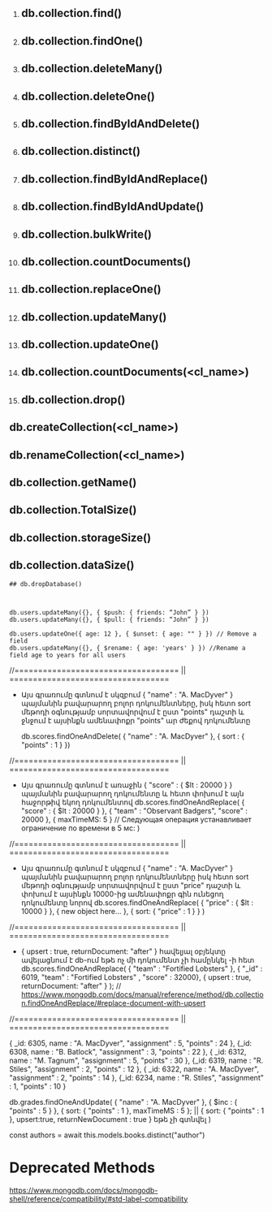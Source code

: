 1. ## db.collection.find()

2. ## db.collection.findOne()

3. ## db.collection.deleteMany()

4. ## db.collection.deleteOne()

5. ## db.collection.findByIdAndDelete()

6. ## db.collection.distinct()

7. ## db.collection.findByIdAndReplace()

8. ## db.collection.findByIdAndUpdate()

9. ## db.collection.bulkWrite()

10. ## db.collection.countDocuments()

11. ## db.collection.replaceOne()

12. ## db.collection.updateMany()

13. ## db.collection.updateOne()

14. ## db.collection.countDocuments(<cl_name>)

15. ## db.collection.drop()

## db.createCollection(<cl_name>)

## db.renameCollection(<cl_name>)

## db.collection.getName()

## db.collection.TotalSize()

## db.collection.storageSize()

## db.collection.dataSize()

    ## db.dropDatabase()



    db.users.updateMany({}, { $push: { friends: “John” } })
    db.users.updateMany({}, { $pull: { friends: “John” } })

    db.users.updateOne({ age: 12 }, { $unset: { age: "" } }) // Remove a field
    db.users.updateMany({}, { $rename: { age: 'years' } }) //Rename a field age to years for all users

//=================================== || ==================================

- Այս գրառումը գտնում է սկզբում { "name" : "A. MacDyver" } պայմանին բավարարող բոլոր դոկումենտները, իսկ հետո sort մեթոդի օգնությամբ սորտավորվում է ըստ "points" դաշտի և ջնջում է այսինքն ամենափոքր "points" ար ժեքով դոկումենտը

  db.scores.findOneAndDelete( { "name" : "A. MacDyver" }, { sort : { "points" : 1 } })

//=================================== || ==================================

- Այս գրառումը գտնում է առաջին { "score" : { $lt : 20000 } } պայմանին բավարարող դոկումենտը և հետո փոխում է այն հաջորթիվ եկող դոկումենտով
  db.scores.findOneAndReplace(
  { "score" : { $lt : 20000 } },
  { "team" : "Observant Badgers", "score" : 20000 },
  { maxTimeMS: 5 } // Следующая операция устанавливает ограничение по времени в 5 мс:
  )

//=================================== || ==================================

- Այս գրառումը գտնում է սկզբում { "name" : "A. MacDyver" } պայմանին բավարարող բոլոր դոկումենտները իսկ հետո
  sort մեթոդի օգնությամբ սորտավորվում է ըստ "price" դաշտի և փոխում է այսինքն 10000-ից ամենափոքր գին ունեցող դոկումենտը նորով
  db.scores.findOneAndReplace(
  { "price" : { $lt : 10000 } },
  { new object here... },
  { sort: { "price" : 1 } }
  )

//=================================== || ==================================

- { upsert : true, returnDocument: "after" } հավելյալ օբյեկտը ավելացնում է db-ում եթե ոչ մի դոկումենտ չի համընկել <filter>-ի հետ
  db.scores.findOneAndReplace(
  { "team" : "Fortified Lobsters" },
  { "\_id" : 6019, "team" : "Fortified Lobsters" , "score" : 32000},
  { upsert : true, returnDocument: "after" }
  );
  // <https://www.mongodb.com/docs/manual/reference/method/db.collection.findOneAndReplace/#replace-document-with-upsert>

//=================================== || ==================================

{ \_id: 6305, name : "A. MacDyver", "assignment" : 5, "points" : 24 },
{\_id: 6308, name : "B. Batlock", "assignment" : 3, "points" : 22 },
{ \_id: 6312, name : "M. Tagnum", "assignment" : 5, "points" : 30 },
{\_id: 6319, name : "R. Stiles", "assignment" : 2, "points" : 12 },
{ \_id: 6322, name : "A. MacDyver", "assignment" : 2, "points" : 14 },
{\_id: 6234, name : "R. Stiles", "assignment" : 1, "points" : 10 }

db.grades.findOneAndUpdate(
{ "name" : "A. MacDyver" },
{ $inc : { "points" : 5 } },
{ sort: { "points" : 1 }, maxTimeMS : 5 }; ||
{ sort: { "points" : 1 }, upsert:true, returnNewDocument : true } եթե չի գտնվել
)



 const authors = await this.models.books.distinct("author")

# Deprecated Methods

<https://www.mongodb.com/docs/mongodb-shell/reference/compatibility/#std-label-compatibility>
